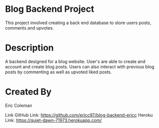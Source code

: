 # Blog Backend Project 
This project involved creating a back end database to store users posts, comments and upvotes. 

# Description
A backend designed for a blog website. User's are able to create and account and create blog posts. Users can also interact with previous blog posts by commenting as well as upvoted liked posts. 


# Created By
Eric Coleman 

Link
GitHub Link: https://github.com/ericc97/blog-backend-ericc
Heroku Link: https://quiet-dawn-71973.herokuapp.com/